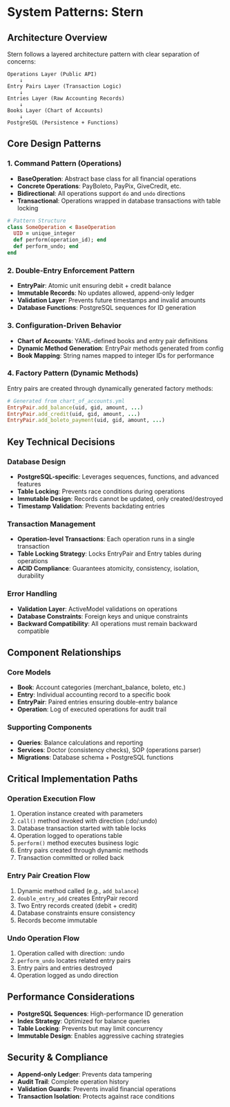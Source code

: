 # System Patterns: Stern

## Architecture Overview
Stern follows a layered architecture pattern with clear separation of concerns:

```
Operations Layer (Public API)
    ↓
Entry Pairs Layer (Transaction Logic)
    ↓
Entries Layer (Raw Accounting Records)
    ↓
Books Layer (Chart of Accounts)
    ↓
PostgreSQL (Persistence + Functions)
```

## Core Design Patterns

### 1. Command Pattern (Operations)
- **BaseOperation**: Abstract base class for all financial operations
- **Concrete Operations**: PayBoleto, PayPix, GiveCredit, etc.
- **Bidirectional**: All operations support `do` and `undo` directions
- **Transactional**: Operations wrapped in database transactions with table locking

```ruby
# Pattern Structure
class SomeOperation < BaseOperation
  UID = unique_integer
  def perform(operation_id); end
  def perform_undo; end
end
```

### 2. Double-Entry Enforcement Pattern
- **EntryPair**: Atomic unit ensuring debit + credit balance
- **Immutable Records**: No updates allowed, append-only ledger
- **Validation Layer**: Prevents future timestamps and invalid amounts
- **Database Functions**: PostgreSQL sequences for ID generation

### 3. Configuration-Driven Behavior
- **Chart of Accounts**: YAML-defined books and entry pair definitions
- **Dynamic Method Generation**: EntryPair methods generated from config
- **Book Mapping**: String names mapped to integer IDs for performance

### 4. Factory Pattern (Dynamic Methods)
Entry pairs are created through dynamically generated factory methods:
```ruby
# Generated from chart_of_accounts.yml
EntryPair.add_balance(uid, gid, amount, ...)
EntryPair.add_credit(uid, gid, amount, ...)
EntryPair.add_boleto_payment(uid, gid, amount, ...)
```

## Key Technical Decisions

### Database Design
- **PostgreSQL-specific**: Leverages sequences, functions, and advanced features
- **Table Locking**: Prevents race conditions during operations
- **Immutable Design**: Records cannot be updated, only created/destroyed
- **Timestamp Validation**: Prevents backdating entries

### Transaction Management
- **Operation-level Transactions**: Each operation runs in a single transaction
- **Table Locking Strategy**: Locks EntryPair and Entry tables during operations
- **ACID Compliance**: Guarantees atomicity, consistency, isolation, durability

### Error Handling
- **Validation Layer**: ActiveModel validations on operations
- **Database Constraints**: Foreign keys and unique constraints
- **Backward Compatibility**: All operations must remain backward compatible

## Component Relationships

### Core Models
- **Book**: Account categories (merchant_balance, boleto, etc.)
- **Entry**: Individual accounting record to a specific book
- **EntryPair**: Paired entries ensuring double-entry balance
- **Operation**: Log of executed operations for audit trail

### Supporting Components
- **Queries**: Balance calculations and reporting
- **Services**: Doctor (consistency checks), SOP (operations parser)
- **Migrations**: Database schema + PostgreSQL functions

## Critical Implementation Paths

### Operation Execution Flow
1. Operation instance created with parameters
2. `call()` method invoked with direction (:do/:undo)
3. Database transaction started with table locks
4. Operation logged to operations table
5. `perform()` method executes business logic
6. Entry pairs created through dynamic methods
7. Transaction committed or rolled back

### Entry Pair Creation Flow
1. Dynamic method called (e.g., `add_balance`)
2. `double_entry_add` creates EntryPair record
3. Two Entry records created (debit + credit)
4. Database constraints ensure consistency
5. Records become immutable

### Undo Operation Flow
1. Operation called with direction: :undo
2. `perform_undo` locates related entry pairs
3. Entry pairs and entries destroyed
4. Operation logged as undo direction

## Performance Considerations
- **PostgreSQL Sequences**: High-performance ID generation
- **Index Strategy**: Optimized for balance queries
- **Table Locking**: Prevents but may limit concurrency
- **Immutable Design**: Enables aggressive caching strategies

## Security & Compliance
- **Append-only Ledger**: Prevents data tampering
- **Audit Trail**: Complete operation history
- **Validation Guards**: Prevents invalid financial operations
- **Transaction Isolation**: Protects against race conditions
